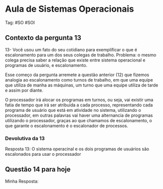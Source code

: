 # Aula de Sistemas Operacionais

Tag: #SO #SOI

## Contexto da pergunta 13

13- Você usou um fato do seu cotidiano para exemplificar o que é escalonamento para um dos seus colegas de trabalho. Problema: o mesmo colega precisa saber a relação que existe entre  sistema operacional e programas de usuário, e escalonamento.

Esse começo da pergunta arremete a questão anterior (12) que fizemos analogia ao escalonamento como turnos de trabalho, em que uma equipe que utiliza de manha as máquinas, um turno que uma equipe utiliza de tarde e assim por diante.

O processador irá alocar os programas em turnos, ou seja, vai existir uma fatia de tempo que irá ser atribuida a cada processo, representando cada programa de usuário que está em atividade no sistema, utilizando o processador, em outras palavras vai haver uma alternancia de programas utilizando o processador, graças ao que chamamos de escalonamento, o que garante o escalonamento é o escalonador de processos.

### Devolutiva da 13

Resposta 13: O sistema operacinal e os dois programas de usuários são escalonados para usar o processador

## Questão 14 para hoje

Minha Resposta:
